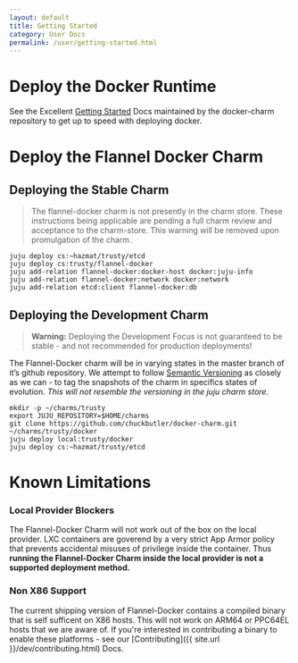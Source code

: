 ```yaml
---
layout: default
title: Getting Started
category: User Docs
permalink: /user/getting-started.html
---
```


# Deploy the Docker Runtime

See the Excellent [Getting Started](http://chuckbutler.github.io/docker-charm/user/getting-started.html#deploying-the-stable-charm) Docs maintained by the docker-charm repository to get up to speed with deploying docker.

# Deploy the Flannel Docker Charm

## Deploying the Stable Charm

> The flannel-docker charm is not presently in the charm store. These instructions being applicable are pending a full charm review and acceptance to the charm-store. This warning will be removed upon promulgation of the charm.

    juju deploy cs:~hazmat/trusty/etcd
    juju deploy cs:trusty/flannel-docker
    juju add-relation flannel-docker:docker-host docker:juju-info
    juju add-relation flannel-docker:network docker:network
    juju add-relation etcd:client flannel-docker:db


## Deploying the Development Charm

> **Warning:** Deploying the Development Focus is not guaranteed to be stable - and not recommended for production deployments!

The Flannel-Docker charm will be in varying states in the master branch of it’s github repository. We attempt to follow [Semantic Versioning](http://semver.org) as closely as we can - to tag the snapshots of the charm in specifics states of evolution. *This will not resemble the versioning in the juju charm store.*

    mkdir -p ~/charms/trusty
    export JUJU_REPOSITORY=$HOME/charms
    git clone https://github.com/chuckbutler/docker-charm.git ~/charms/trusty/docker
    juju deploy local:trusty/docker
    juju deploy cs:~hazmat/trusty/etcd

# Known Limitations

### Local Provider Blockers

The Flannel-Docker Charm will not work out of the box on the local provider. LXC containers are goverend by a very strict App Armor policy that prevents accidental misuses of privilege inside the container. Thus **running the Flannel-Docker Charm inside the local provider is not a supported deployment method.**

### Non X86 Support

The current shipping version of Flannel-Docker contains a compiled binary that is self sufficent on X86 hosts. This will not work on ARM64 or PPC64EL hosts that we are aware of. If you're interested in contributing a binary to enable these platforms - see our [Contributing]({{ site.url }}/dev/contributing.html) Docs.
